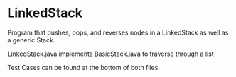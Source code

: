 # LinkedStack
Program that pushes, pops, and reverses nodes in a LinkedStack as well as a generic Stack. 

LinkedStack.java implements BasicStack.java to traverse through a list

Test Cases can be found at the bottom of both files. 
